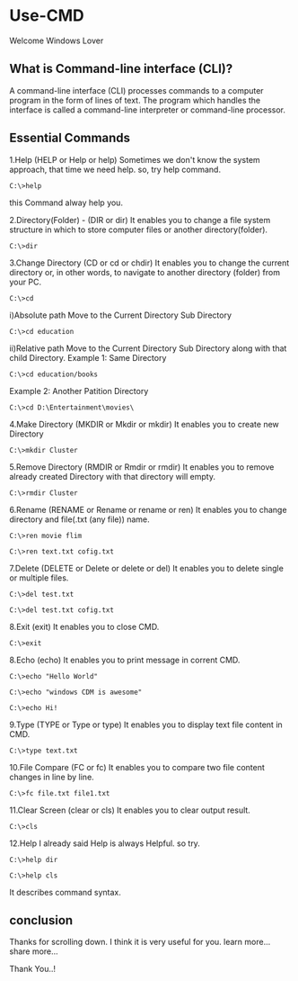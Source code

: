 # Use-CMD
  Welcome Windows Lover

## What is Command-line interface (CLI)?
  A command-line interface (CLI) processes commands to a computer program in the form of lines of text. The program which handles the interface is called a command-line interpreter or command-line processor. 
  
## Essential Commands
1.Help (HELP or Help or help)
  Sometimes we don't know the system approach, that time we need help. so, try help command.
```
C:\>help
```
  this Command alway help you.
  
2.Directory(Folder) - (DIR or dir)
  It enables you to change a file system structure in which to store computer files or another directory(folder).
```
C:\>dir
```

3.Change Directory (CD or cd or chdir)
  It enables you to change the current directory or, in other words, to navigate to another directory (folder) from your PC.
```
C:\>cd
```
 i)Absolute path
   Move to the Current Directory Sub Directory
  ```
  C:\>cd education
  ```
 ii)Relative path
   Move to the Current Directory Sub Directory along with that child Directory.
 Example 1: Same Directory
  ```
  C:\>cd education/books
  ```
 Example 2: Another Patition Directory
  ```
  C:\>cd D:\Entertainment\movies\
  ```
  
4.Make Directory (MKDIR or Mkdir or mkdir)
  It enables you to create new Directory 
```
C:\>mkdir Cluster
```

5.Remove Directory (RMDIR or Rmdir or rmdir)
  It enables you to remove already created Directory with that directory will empty.
```
C:\>rmdir Cluster
```

6.Rename (RENAME or Rename or rename or ren)
  It enables you to change directory and file(.txt (any file)) name.
```
C:\>ren movie flim

C:\>ren text.txt cofig.txt
```
7.Delete (DELETE or Delete or delete or del)
  It enables you to delete single or multiple files.
```
C:\>del test.txt

C:\>del test.txt cofig.txt
```

8.Exit (exit)
  It enables you to close CMD.
```
C:\>exit
```

8.Echo (echo)
  It enables you to print message in corrent CMD.
```
C:\>echo "Hello World"

C:\>echo "windows CDM is awesome"

C:\>echo Hi!
```
9.Type (TYPE or Type or type)
  It enables you to display text file content in CMD.
```
C:\>type text.txt
```

10.File Compare (FC or fc)
   It enables you to compare two file content changes in line by line.
```
C:\>fc file.txt file1.txt
```

11.Clear Screen (clear or cls)
   It enables you to clear output result.
```
C:\>cls
```

12.Help
   I already said Help is always Helpful. so try.
```
C:\>help dir

C:\>help cls
```
  It describes command syntax.

## conclusion
  Thanks for scrolling down. I think it is very useful for you. learn more... share more...

Thank You..!
